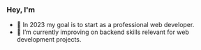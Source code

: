 ### Hey, I'm

- 🎯 In 2023 my goal is to start as a professional web developer.
- 🌱 I’m currently improving on backend skills relevant for web development projects.
